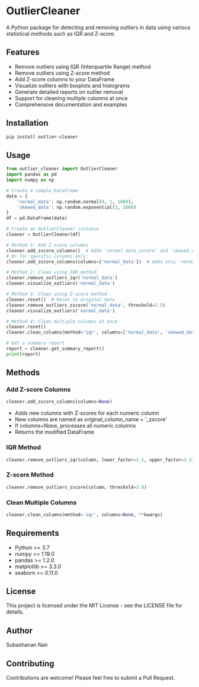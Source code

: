 # OutlierCleaner

A Python package for detecting and removing outliers in data using various statistical methods such as IQR and Z-score.

## Features

- Remove outliers using IQR (Interquartile Range) method
- Remove outliers using Z-score method
- Add Z-score columns to your DataFrame
- Visualize outliers with boxplots and histograms
- Generate detailed reports on outlier removal
- Support for cleaning multiple columns at once
- Comprehensive documentation and examples

## Installation

```bash
pip install outlier-cleaner
```

## Usage

```python
from outlier_cleaner import OutlierCleaner
import pandas as pd
import numpy as np

# Create a sample DataFrame
data = {
    'normal_data': np.random.normal(0, 1, 1000),
    'skewed_data': np.random.exponential(2, 1000)
}
df = pd.DataFrame(data)

# Create an OutlierCleaner instance
cleaner = OutlierCleaner(df)

# Method 1: Add Z-score columns
cleaner.add_zscore_columns()  # Adds 'normal_data_zscore' and 'skewed_data_zscore' columns
# Or for specific columns only:
cleaner.add_zscore_columns(columns=['normal_data'])  # Adds only 'normal_data_zscore'

# Method 2: Clean using IQR method
cleaner.remove_outliers_iqr('normal_data')
cleaner.visualize_outliers('normal_data')

# Method 3: Clean using Z-score method
cleaner.reset()  # Reset to original data
cleaner.remove_outliers_zscore('normal_data', threshold=2.5)
cleaner.visualize_outliers('normal_data')

# Method 4: Clean multiple columns at once
cleaner.reset()
cleaner.clean_columns(method='iqr', columns=['normal_data', 'skewed_data'])

# Get a summary report
report = cleaner.get_summary_report()
print(report)
```

## Methods

### Add Z-score Columns
```python
cleaner.add_zscore_columns(columns=None)
```
- Adds new columns with Z-scores for each numeric column
- New columns are named as original_column_name + '_zscore'
- If columns=None, processes all numeric columns
- Returns the modified DataFrame

### IQR Method
```python
cleaner.remove_outliers_iqr(column, lower_factor=1.5, upper_factor=1.5)
```

### Z-score Method
```python
cleaner.remove_outliers_zscore(column, threshold=3.0)
```

### Clean Multiple Columns
```python
cleaner.clean_columns(method='iqr', columns=None, **kwargs)
```

## Requirements

- Python >= 3.7
- numpy >= 1.19.0
- pandas >= 1.2.0
- matplotlib >= 3.3.0
- seaborn >= 0.11.0

## License

This project is licensed under the MIT License - see the LICENSE file for details.

## Author

Subashanan Nair

## Contributing

Contributions are welcome! Please feel free to submit a Pull Request. 